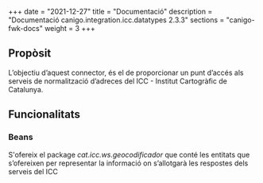 +++
date        = "2021-12-27"
title       = "Documentació"
description = "Documentació canigo.integration.icc.datatypes 2.3.3"
sections    = "canigo-fwk-docs"
weight      = 3
+++

## Propòsit

L’objectiu d’aquest connector, és el de proporcionar un punt d’accés als serveis de normalització d’adreces del ICC - Institut Cartogràfic de Catalunya.

## Funcionalitats

### Beans

S'ofereix el package *cat.icc.ws.geocodificador* que conté les entitats que s’ofereixen per representar la informació on s’allotgarà les respostes dels serveis del ICC
